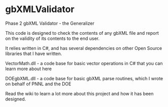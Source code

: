 gbXMLValidator
==============

Phase 2 gbXML Validator - the Generalizer

This code is designed to check the contents of any gbXML file and report on the validity of its contents to the end user.

It relies written in C#, and has several dependencies on other Open Source libraries that I have written.

VectorMath.dll - a code base for basic vector operations in C# that you can learn more about here

DOEgbXML.dll - a code base for basic gbXML parse routines, which I wrote on behalf of PNNL and the DOE

Read the wiki to learn a lot more about this project and how it has been designed.
